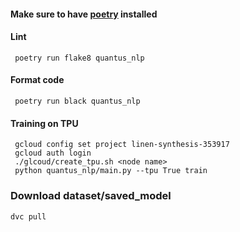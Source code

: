 #### Make sure to have [poetry](https://python-poetry.org/) installed

#### Lint 
     poetry run flake8 quantus_nlp
#### Format code
     poetry run black quantus_nlp

#### Training on TPU
     gcloud config set project linen-synthesis-353917
     gcloud auth login
     ./glcoud/create_tpu.sh <node name>
     python quantus_nlp/main.py --tpu True train

### Download dataset/saved_model
    dvc pull